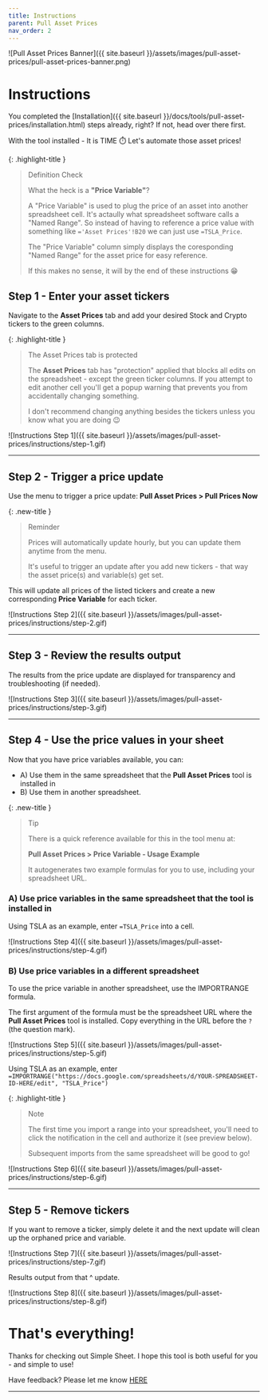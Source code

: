 ```yaml
---
title: Instructions
parent: Pull Asset Prices
nav_order: 2
---
```


![Pull Asset Prices Banner]({{ site.baseurl }}/assets/images/pull-asset-prices/pull-asset-prices-banner.png)

# Instructions

You completed the [Installation]({{ site.baseurl }}/docs/tools/pull-asset-prices/installation.html) steps already, right? If not, head over there first.

With the tool installed - It is TIME ⏱️ Let's automate those asset prices!

{: .highlight-title }
> Definition Check
>
> What the heck is a **"Price Variable"**?
>
> A "Price Variable" is used to plug the price of an asset into another spreadsheet cell. It's actaully what spreadsheet software calls a "Named Range". So instead of having to reference a price value with something like `='Asset Prices'!B20` we can just use `=TSLA_Price`.
>
> The "Price Variable" column simply displays the coresponding "Named Range" for the asset price for easy reference.
>
> If this makes no sense, it will by the end of these instructions 😁

## Step 1 - Enter your asset tickers

Navigate to the **Asset Prices** tab and add your desired Stock and Crypto tickers to the green columns.

{: .highlight-title }
> The Asset Prices tab is protected
>
> The **Asset Prices** tab has "protection" applied that blocks all edits on the spreadsheet - except the green ticker columns. If you attempt to edit another cell you'll get a popup warning that prevents you from accidentally changing something.
>
> I don't recommend changing anything besides the tickers unless you know what you are doing 😉

![Instructions Step 1]({{ site.baseurl }}/assets/images/pull-asset-prices/instructions/step-1.gif)

---

## Step 2 - Trigger a price update

Use the menu to trigger a price update: **Pull Asset Prices > Pull Prices Now**

{: .new-title }
> Reminder
>
> Prices will automatically update hourly, but you can update them anytime from the menu. 
>
> It's useful to trigger an update after you add new tickers - that way the asset price(s) and variable(s) get set.


This will update all prices of the listed tickers and create a new corresponding **Price Variable** for each ticker.

![Instructions Step 2]({{ site.baseurl }}/assets/images/pull-asset-prices/instructions/step-2.gif)

---

## Step 3 - Review the results output

The results from the price update are displayed for transparency and troubleshooting (if needed).

![Instructions Step 3]({{ site.baseurl }}/assets/images/pull-asset-prices/instructions/step-3.gif)

---

## Step 4 - Use the price values in your sheet

Now that you have price variables available, you can: 

- A) Use them in the same spreadsheet that the **Pull Asset Prices** tool is installed in 
- B) Use them in another spreadsheet.

{: .new-title }
> Tip
>
> There is a quick reference available for this in the tool menu at: 
>
> **Pull Asset Prices > Price Variable - Usage Example**
>
> It autogenerates two example formulas for you to use, including your spreadsheet URL.  

### A) Use price variables in the same spreadsheet that the tool is installed in

Using TSLA as an example, enter `=TSLA_Price` into a cell.

![Instructions Step 4]({{ site.baseurl }}/assets/images/pull-asset-prices/instructions/step-4.gif)

### B) Use price variables in a different spreadsheet

To use the price variable in another spreadsheet, use the IMPORTRANGE formula. 

The first argument of the formula must be the spreadsheet URL where the **Pull Asset Prices** tool is installed. Copy everything in the URL before the `?` (the question mark).

![Instructions Step 5]({{ site.baseurl }}/assets/images/pull-asset-prices/instructions/step-5.gif)

Using TSLA as an example, enter `=IMPORTRANGE("https://docs.google.com/spreadsheets/d/YOUR-SPREADSHEET-ID-HERE/edit", "TSLA_Price")`

{: .highlight-title }
> Note
>
> The first time you import a range into your spreadsheet, you'll need to click the notification in the cell and authorize it (see preview below). 
>
> Subsequent imports from the same spreadsheet will be good to go!

![Instructions Step 6]({{ site.baseurl }}/assets/images/pull-asset-prices/instructions/step-6.gif)

---

## Step 5 - Remove tickers

If you want to remove a ticker, simply delete it and the next update will clean up the orphaned price and variable.

![Instructions Step 7]({{ site.baseurl }}/assets/images/pull-asset-prices/instructions/step-7.gif)

Results output from that ^ update.

![Instructions Step 8]({{ site.baseurl }}/assets/images/pull-asset-prices/instructions/step-8.gif)

# That's everything!

Thanks for checking out Simple Sheet. I hope this tool is both useful for you - and simple to use!

Have feedback? Please let me know <a href="https://docs.google.com/forms/d/e/1FAIpQLSce9-dAMIRSN--Opz6fI4-sTJrvzK_IRTJAGiiL6SsmF4pSpQ/viewform?usp=header" target="_blank" rel="noopener">HERE</a>

---
